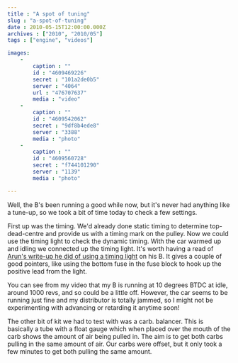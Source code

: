 ```yaml
---
title : "A spot of tuning"
slug : "a-spot-of-tuning"
date : 2010-05-15T12:00:00.000Z
archives : ["2010", "2010/05"]
tags : ["engine", "videos"]

images:
    -
        caption : ""
        id : "4609469226"
        secret : "101a2de0b5"
        server : "4064"
        url : "476707637"
        media : "video"
    -
        caption : ""
        id : "4609542062"
        secret : "9df8b4ede8"
        server : "3388"
        media : "photo"
    -
        caption : ""
        id : "4609560728"
        secret : "f744101290"
        server : "1139"
        media : "photo"

---
```


Well, the B's been running a good while now, but it's never had anything like a tune-up, so we took a bit of time today to check a few settings.


First up was the timing. We'd already done static timing to determine top-dead-centre and provide us with a timing mark on the pulley. Now we could use the timing light to check the dynamic timing. With the car warmed up and idling we connected up the timing light. It's worth having a read of <a href="http://mymgb.blogspot.com/2009/04/good-timing.html">Arun's write-up he did of using a timing light</a> on his B. It gives a couple of good pointers, like using the bottom fuse in the fuse block to hook up the positive lead from the light.


You can see from my video that my B is running at 10 degrees BTDC at idle, around 1000 revs, and so could be a little off. However, the car seems to be running just fine and my distributor is totally jammed, so I might not be experimenting with advancing or retarding it anytime soon!


The other bit of kit we had to test with was a carb. balancer. This is basically a tube with a float gauge which when placed over the mouth of the carb shows the amount of air being pulled in. The aim is to get both carbs pulling in the same amount of air. Our carbs were offset, but it only took a few minutes to get both pulling the same amount.
